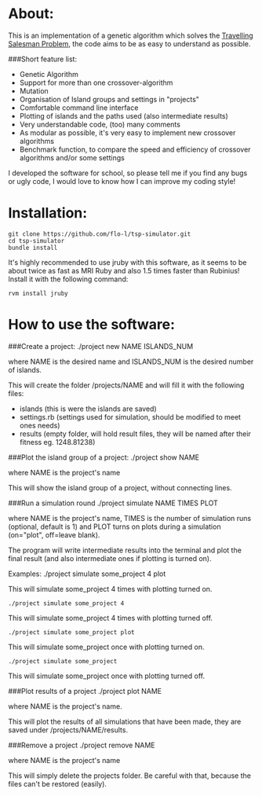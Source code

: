About:
============================
This is an implementation of a genetic algorithm which solves the [Travelling Salesman Problem](https://en.wikipedia.org/wiki/Travelling_salesman_problem), the code aims to be as easy to understand as possible. 

###Short feature list:
- Genetic Algorithm
- Support for more than one crossover-algorithm
- Mutation
- Organisation of Island groups and settings in "projects"
- Comfortable command line interface
- Plotting of islands and the paths used (also intermediate results)
- Very understandable code, (too) many comments
- As modular as possible, it's very easy to implement new crossover algorithms
- Benchmark function, to compare the speed and efficiency of crossover algorithms and/or some settings


I developed the software for school, so please tell me if you find any bugs or ugly code, I would love to know how I can improve my coding style!

Installation:
============================
```
git clone https://github.com/flo-l/tsp-simulator.git
cd tsp-simulator
bundle install
```

It's highly recommended to use jruby with this software, as it seems to be about twice as fast as MRI Ruby and also 1.5 times faster than Rubinius! Install it with the following command:

    rvm install jruby

How to use the software:
============================

###Create a project:
    ./project new NAME ISLANDS_NUM

where NAME is the desired name and ISLANDS_NUM is the desired number of islands.

This will create the folder /projects/NAME and will fill it with the following files:
 - islands (this is were the islands are saved)
 - settings.rb (settings used for simulation, should be modified to meet ones needs)
 - results (empty folder, will hold result files, they will be named after their fitness eg. 1248.81238)

###Plot the island group of a project:
    ./project show NAME

where NAME is the project's name

This will show the island group of a project, without connecting lines.

###Run a simulation round
    ./project simulate NAME TIMES PLOT

where NAME is the project's name, TIMES is the number of simulation runs (optional, default is 1) and PLOT turns on plots during a simulation (on="plot", off=leave blank).

The program will write intermediate results into the terminal and plot the final result (and also intermediate ones if plotting is turned on).

Examples:
    ./project simulate some_project 4 plot

This will simulate some_project 4 times with plotting turned on.

    ./project simulate some_project 4

This will simulate some_project 4 times with plotting turned off.

    ./project simulate some_project plot

This will simulate some_project once with plotting turned on.

    ./project simulate some_project

This will simulate some_project once with plotting turned off.

###Plot results of a project
    ./project plot NAME

where NAME is the project's name.

This will plot the results of all simulations that have been made, they are saved under /projects/NAME/results.

###Remove a project
    ./project remove NAME

where NAME is the project's name

This will simply delete the projects folder. Be careful with that, because the files can't be restored (easily).

